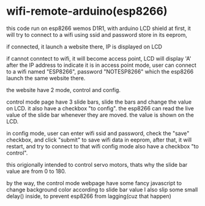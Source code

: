 # wifi-remote-arduino(esp8266)
this code run on esp8266 wemos D1R1, with arduino LCD shield
at first, it will try to connect to a wifi using ssid and password store in its eeprom,

if connected, it launch a website there, IP is displayed on LCD

if cannot conntect to wifi, it will become access point, LCD will display 'A' after the IP address to indicate it is in access point mode,
user can connect to a wifi named "ESP8266", password "NOTESP8266" which the esp8266 launch the same website there.

the website have 2 mode, control and config.

control mode page have 3 slide bars, slide the bars and change the value on LCD. it also have a checkbox "to config".
the esp8266 can read the live value of the slide bar whenever they are moved. the value is shown on the LCD.

in config mode, user can enter wifi ssid and password, check the "save" checkbox, and click "submit" to save wifi data in eeprom, after that, it will restart, 
and try to connect to that wifi
config mode also have a checkbox "to control".

this origionally intended to control servo motors, thats why the slide bar value are from 0 to 180.

by the way, the control mode webpage have some fancy javascript to change background color according to slide bar value
I also slip some small delay() inside, to prevent esp8266 from lagging(cuz that happen)

